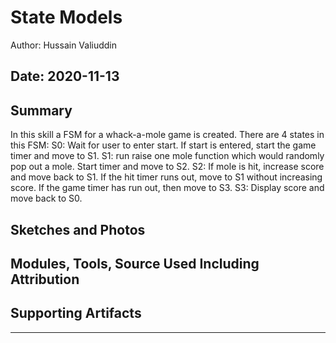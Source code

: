 # State Models

Author: Hussain Valiuddin

## Date: 2020-11-13

## Summary

In this skill a FSM for a whack-a-mole game is created. There are 4 states in this FSM:
S0: Wait for user to enter start. If start is entered, start the game timer and move to S1.
S1: run raise one mole function which would randomly pop out a mole. Start timer and move to S2.
S2: If mole is hit, increase score and move back to S1. If the hit timer runs out, move to S1 without increasing score. If the game timer has run out, then move to S3.
S3: Display score and move back to S0.

## Sketches and Photos

## Modules, Tools, Source Used Including Attribution

## Supporting Artifacts

---
